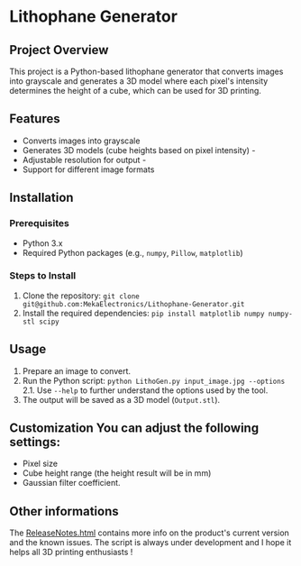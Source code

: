 # Lithophane Generator 
## Project Overview 
This project is a Python-based lithophane generator that converts images into grayscale and generates a 3D model where each pixel's intensity determines the height of a cube, which can be used for 3D printing. 
## Features
- Converts images into grayscale
- Generates 3D models (cube heights based on pixel intensity) -
- Adjustable resolution for output -
- Support for different image formats
## Installation
### Prerequisites
- Python 3.x
- Required Python packages (e.g., `numpy`, `Pillow`, `matplotlib`)
### Steps to Install 
1. Clone the repository: ```git clone git@github.com:MekaElectronics/Lithophane-Generator.git ```
2. Install the required dependencies: ```pip install matplotlib numpy numpy-stl scipy```
## Usage 
1. Prepare an image to convert.
2. Run the Python script: ```python LithoGen.py input_image.jpg --options```
2.1. Use ```--help``` to further understand the options used by the tool.
3. The output will be saved as a 3D model (`Output.stl`).
## Customization You can adjust the following settings: 
- Pixel size
- Cube height range (the height result will be in mm)
- Gaussian filter coefficient.
## Other informations
The [ReleaseNotes.html](ReleaseNotes.html) contains more info on the product's current version and the known issues.
The script is always under development and I hope it helps all 3D printing enthusiasts !
